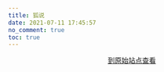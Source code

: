 ```yaml
---
title: 狐说
date: 2021-07-11 17:45:57
no_comment: true
toc: true
---
```


<link rel="stylesheet" href="/css/foxsay.css" media="screen" type="text/css">
<main id='app'>
    <div id="foxsay">
    </div>
<center><a target="_blank" href="https://foxsay.southfox.me/@SouthFox" type="button" class="btn btn-default"><i class="fa fa-paw"></i>到原始站点查看</a></center>
</main>
<script src="../js/rss-parser.min.js"></script>
<script src="../js/foxsay.js"></script>
